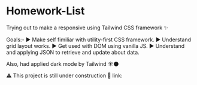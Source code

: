 # Homework-List

Trying out to make a responsive using Tailwind CSS framework :sparkles:

Goals:-
:arrow_forward: Make self fimiliar with utility-first CSS framework.
:arrow_forward: Understand grid layout works.
:arrow_forward: Get used with DOM using vanilla JS.
:arrow_forward: Understand and applying JSON to retrieve and update about data.

Also, had applied dark mode by Tailwind :sunny::new_moon:

:warning: This project is still under construction :construction:
link:
